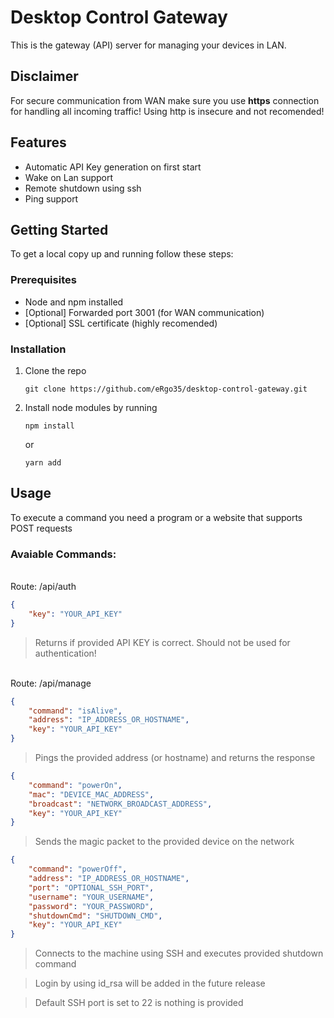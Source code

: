 # Desktop Control Gateway

This is the gateway (API) server for managing your devices in LAN.

## Disclaimer

For secure communication from WAN make sure you use **https** connection for handling all incoming traffic! Using http is insecure and not recomended!

## Features

- Automatic API Key generation on first start
- Wake on Lan support
- Remote shutdown using ssh
- Ping support

## Getting Started

To get a local copy up and running follow these steps:

### Prerequisites
 - Node and npm installed
 - [Optional] Forwarded port 3001 (for WAN communication)
 - [Optional] SSL certificate (highly recomended)

### Installation

1. Clone the repo
    
    ```
    git clone https://github.com/eRgo35/desktop-control-gateway.git
    ```

2. Install node modules by running
    
    ```
    npm install
    ```

    or

    ```
    yarn add
    ```

## Usage

To execute a command you need a program or a website that supports POST requests

### Avaiable Commands:
<br />
Route: /api/auth

```JSON
{
    "key": "YOUR_API_KEY"
}
```
> Returns if provided API KEY is correct. Should not be used for authentication!

<br />
Route: /api/manage

```JSON
{
    "command": "isAlive",
    "address": "IP_ADDRESS_OR_HOSTNAME",
    "key": "YOUR_API_KEY"
}
```
> Pings the provided address (or hostname) and returns the response

```JSON
{
    "command": "powerOn",
    "mac": "DEVICE_MAC_ADDRESS",
    "broadcast": "NETWORK_BROADCAST_ADDRESS",
    "key": "YOUR_API_KEY"
}
```
> Sends the magic packet to the provided device on the network

```JSON
{
    "command": "powerOff",
    "address": "IP_ADDRESS_OR_HOSTNAME",
    "port": "OPTIONAL_SSH_PORT",
    "username": "YOUR_USERNAME",
    "password": "YOUR_PASSWORD",
    "shutdownCmd": "SHUTDOWN_CMD",
    "key": "YOUR_API_KEY"
}
```
> Connects to the machine using SSH and executes provided shutdown command

> Login by using id_rsa will be added in the future release

> Default SSH port is set to 22 is nothing is provided